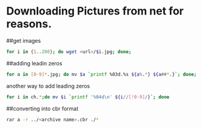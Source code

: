 # Downloading Pictures from net for reasons.

##get images
```sh
for i in {1..200}; do wget <url>/$i.jpg; done;
```

##adding leadin zeros
```sh
for a in [0-9]*.jpg; do mv $a `printf %03d.%s ${a%.*} ${a##*.}`; done;
```

another way to add leading zeros
```sh
for i in ch.*;do mv $i `printf '%04d\n' ${i//[!0-9]/}`; done
```

##converting into cbr format
```sh
rar a -r ../<archive name>.cbr ./*
```

